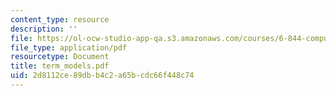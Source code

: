 ```yaml
---
content_type: resource
description: ''
file: https://ol-ocw-studio-app-qa.s3.amazonaws.com/courses/6-844-computability-theory-of-and-with-scheme-spring-2003/2d8112ce89dbb4c2a65bcdc66f448c74_term_models.pdf
file_type: application/pdf
resourcetype: Document
title: term_models.pdf
uid: 2d8112ce-89db-b4c2-a65b-cdc66f448c74
---
```

